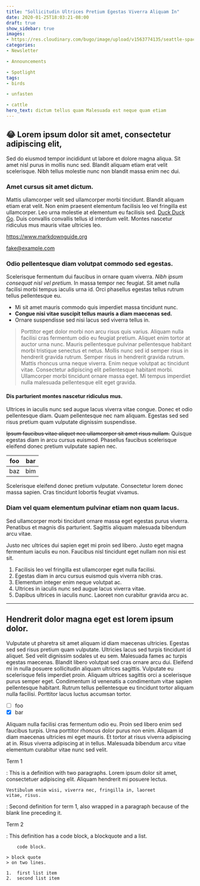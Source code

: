 ```yaml
---
title: "Sollicitudin Ultrices Pretium Egestas Viverra Aliquam In"
date: 2020-01-25T18:03:21-08:00
draft: true
show_sidebar: true
images:
- https://res.cloudinary.com/bugo/image/upload/v1563774135/seattle-space-needle-from-kerry-park.jpg
categories:
- Newsletter

- Announcements

- Spotlight
tags:
- birds

- unfasten

- cattle
hero_text: dictum tellus quam Malesuada est neque quam etiam
---
```

## :joy: Lorem ipsum dolor sit amet, consectetur adipiscing elit,

Sed do eiusmod tempor incididunt ut labore et dolore magna aliqua. Sit amet nisl purus in mollis nunc sed. Blandit aliquam etiam erat velit scelerisque. Nibh tellus molestie nunc non blandit massa enim nec dui.

### Amet cursus sit amet dictum.

Mattis ullamcorper velit sed ullamcorper morbi tincidunt. Blandit aliquam etiam erat velit. Non enim praesent elementum facilisis leo vel fringilla est ullamcorper. Leo urna molestie at elementum eu facilisis sed. [Duck Duck Go](https://duckduckgo.com "The best search engine for privacy"). Duis convallis convallis tellus id interdum velit. Montes nascetur ridiculus mus mauris vitae ultricies leo.

<https://www.markdownguide.org>

<fake@example.com>

### Odio pellentesque diam volutpat commodo sed egestas.

Scelerisque fermentum dui faucibus in ornare quam viverra. *Nibh ipsum consequat nisl vel pretium.* In massa tempor nec feugiat. Sit amet nulla facilisi morbi tempus iaculis urna id. Orci phasellus egestas tellus rutrum tellus pellentesque eu. 

* Mi sit amet mauris commodo quis imperdiet massa tincidunt nunc. 
* **Congue nisi vitae suscipit tellus mauris a diam maecenas sed.** 
* Ornare suspendisse sed nisi lacus sed viverra tellus in.

> Porttitor eget dolor morbi non arcu risus quis varius. Aliquam nulla facilisi cras fermentum odio eu feugiat pretium. Aliquet enim tortor at auctor urna nunc. Mauris pellentesque pulvinar pellentesque habitant morbi tristique senectus et netus. Mollis nunc sed id semper risus in hendrerit gravida rutrum. Semper risus in hendrerit gravida rutrum. Mattis rhoncus urna neque viverra. Enim neque volutpat ac tincidunt vitae. Consectetur adipiscing elit pellentesque habitant morbi. Ullamcorper morbi tincidunt ornare massa eget. Mi tempus imperdiet nulla malesuada pellentesque elit eget gravida.

#### Dis parturient montes nascetur ridiculus mus.

Ultrices in iaculis nunc sed augue lacus viverra vitae congue. Donec et odio pellentesque diam. Quam pellentesque nec nam aliquam. Egestas sed sed risus pretium quam vulputate dignissim suspendisse. 


~~Ipsum faucibus vitae aliquet nec ullamcorper sit amet risus nullam.~~ Quisque egestas diam in arcu cursus euismod. Phasellus faucibus scelerisque eleifend donec pretium vulputate sapien nec. 

| foo | bar |
| --- | --- |
| baz | bim |

Scelerisque eleifend donec pretium vulputate. Consectetur lorem donec massa sapien. Cras tincidunt lobortis feugiat vivamus.

### Diam vel quam elementum pulvinar etiam non quam lacus.

Sed ullamcorper morbi tincidunt ornare massa eget egestas purus viverra. Penatibus et magnis dis parturient. Sagittis aliquam malesuada bibendum arcu vitae.

Justo nec ultrices dui sapien eget mi proin sed libero. Justo eget magna fermentum iaculis eu non. Faucibus nisl tincidunt eget nullam non nisi est sit. 

1. Facilisis leo vel fringilla est ullamcorper eget nulla facilisi. 
2. Egestas diam in arcu cursus euismod quis viverra nibh cras. 
3. Elementum integer enim neque volutpat ac. 
4. Ultrices in iaculis nunc sed augue lacus viverra vitae. 
5. Dapibus ultrices in iaculis nunc. Laoreet non curabitur gravida arcu ac.

***

## Hendrerit dolor magna eget est lorem ipsum dolor.

Vulputate ut pharetra sit amet aliquam id diam maecenas ultricies. Egestas sed sed risus pretium quam vulputate. Ultricies lacus sed turpis tincidunt id aliquet. Sed velit dignissim sodales ut eu sem. Malesuada fames ac turpis egestas maecenas. Blandit libero volutpat sed cras ornare arcu dui. Eleifend mi in nulla posuere sollicitudin aliquam ultrices sagittis. Vulputate eu scelerisque felis imperdiet proin. Aliquam ultrices sagittis orci a scelerisque purus semper eget. Condimentum id venenatis a condimentum vitae sapien pellentesque habitant. Rutrum tellus pellentesque eu tincidunt tortor aliquam nulla facilisi. Porttitor lacus luctus accumsan tortor.

- [ ] foo
- [x] bar

Aliquam nulla facilisi cras fermentum odio eu. Proin sed libero enim sed faucibus turpis. Urna porttitor rhoncus dolor purus non enim. Aliquam id diam maecenas ultricies mi eget mauris. Et tortor at risus viverra adipiscing at in. Risus viverra adipiscing at in tellus. Malesuada bibendum arcu vitae elementum curabitur vitae nunc sed velit.

Term 1

:   This is a definition with two paragraphs. Lorem ipsum 
    dolor sit amet, consectetuer adipiscing elit. Aliquam 
    hendrerit mi posuere lectus.

    Vestibulum enim wisi, viverra nec, fringilla in, laoreet
    vitae, risus.

:   Second definition for term 1, also wrapped in a paragraph
    because of the blank line preceding it.

Term 2

:   This definition has a code block, a blockquote and a list.

        code block.

    > block quote
    > on two lines.

    1.  first list item
    2.  second list item
